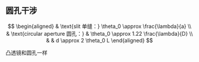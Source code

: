 ## 圆孔干涉

$$
\begin{aligned}
& \text{slit 单缝：} \theta_0 \approx \frac{\lambda}{a} \\
& \text{circular aperture 圆孔：} & \theta_0 \approx 1.22 \frac{\lambda}{D} \\
& & d \approx 2 \theta_0 L
\end{aligned}
$$

凸透镜和圆孔一样

